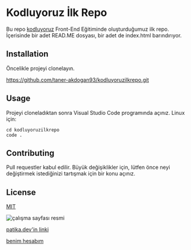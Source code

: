 # Kodluyoruz İlk Repo
Bu repo [kodluyoruz](https://www.kodluyoruz.org/) Front-End Eğitiminde oluşturduğumuz ilk repo. İçerisinde bir adet READ.ME dosyası, bir adet de index.html barındırıyor.

## Installation
Öncelikle projeyi clonelayın. 

   https://github.com/taner-akdogan93/kodluyoruzilkrepo.git

## Usage
Projeyi cloneladıktan sonra Visual Studio Code programında açınız.
Linux için:

    cd kodluyoruzilkrepo
    code .

## Contributing
Pull requestler kabul edilir. Büyük değişiklikler için, lütfen önce neyi değiştirmek istediğinizi tartışmak için bir konu açınız.

## License

[MIT](https://choosealicense.com/licences/mit/)

![çalışma sayfası resmi](https://raw.githubusercontent.com/yildizhanyazar/kodluyoruzilkrepo/main/v1.png)

[patika.dev'in linki](https://www.patika.dev/tr) 

[benim hesabım](https://app.patika.dev/takd) 